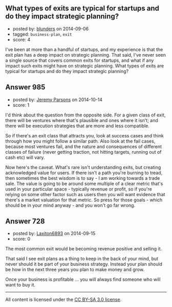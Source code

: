 ## What types of exits are typical for startups and do they impact strategic planning?

- posted by: [blunders](https://stackexchange.com/users/216182/blunders) on 2014-09-06
- tagged: `business-plan`, `exit`
- score: 4

I've been at more than a handful of startups, and my experience is that the exit plan has a deep impact on strategic planning. That said, I've never seen a single source that covers common exits for startups, and what if any impact such exits might have on strategic planning. What types of exits are typical for startups and do they impact strategic planning?


## Answer 985

- posted by: [Jeremy Parsons](https://stackexchange.com/users/497810/jeremy-parsons) on 2014-10-14
- score: 1

I'd think about the question from the opposite side. For a given class of exit, there will be ventures where that's plausible and ones where it isn't; and there will be execution strategies that are more and less compatible.

So if there's an exit class that attracts you, look at success cases and think through how you might follow a similar path. Also look at the fail cases, because most ventures fail, and the nature and consequences of different classes of failure (never getting traction, not hitting targets, running out of cash etc) will vary.

Now here's the caveat. What's rare isn't understanding exits, but creating acknowledged value for users. If there isn't a path you're burning to tread, then sometimes the best wisdom is to say - I am working towards a trade sale. The value is going to be around some multiple of a clear metric that's used in your particular space - typically revenue or profit, so if you're relying on some other factor such as users then you will want evidence that there's a market valuation for that metric. So press for those goals - which should be in your mind anyway - and you won't go far wrong.


## Answer 728

- posted by: [Laxiton6893](https://stackexchange.com/users/2181902/laxiton6893) on 2014-09-15
- score: 0

The most common exit would be becoming revenue positive and selling it. 

That said I see exit plans as a thing to keep in the back of your mind, but never should it be part of your business strategy. Instead your plan should be how in the next three years you plan to make money and grow. 

Once your business is profitable ... you will always find someone who will want to buy it. 





---

All content is licensed under the [CC BY-SA 3.0 license](https://creativecommons.org/licenses/by-sa/3.0/).
